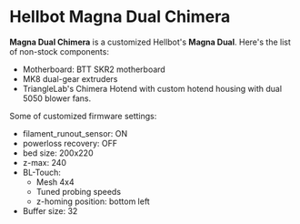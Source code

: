 # Hellbot Magna Dual Chimera

**Magna Dual Chimera** is a customized Hellbot's **Magna Dual**.
Here's the list of non-stock components:
- Motherboard: BTT SKR2 motherboard
- MK8 dual-gear extruders
- TriangleLab's Chimera Hotend with custom hotend housing with dual 5050 blower fans.

Some of customized firmware settings:
* filament_runout_sensor: ON
* powerloss recovery: OFF
* bed size: 200x220
* z-max: 240
* BL-Touch:
  * Mesh 4x4
  * Tuned probing speeds
  * z-homing position: bottom left
* Buffer size: 32
